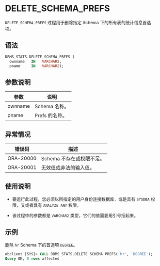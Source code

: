 # DELETE_SCHEMA_PREFS 

`DELETE_SCHEMA_PREFS` 过程用于删除指定 Schema 下的所有表的统计信息首选项。

## 语法 

```sql
DBMS_STATS.DELETE_SCHEMA_PREFS (
  ownname   IN   VARCHAR2,
  pname     IN   VARCHAR2);
```



## 参数说明 

|   参数    |     说明     |
|---------|------------|
| ownname | Schema 名称。 |
| pname   | Prefs 的名称。 |



## 异常情况 

|    错误码    |        描述     |
|-----------|------------------|
| ORA-20000 | Schema 不存在或权限不足。 |
| ORA-20001 | 无效值或非法的输入值。      |



## 使用说明 

* 要运行此过程，您必须以所指定的用户身份连接数据库，或是具有 `SYSDBA` 权限，又或者具有 `ANALYZE ANY` 权限。 

* 该过程中的参数都是 `VARCHAR2` 类型，它们的值需要用引号括起来。


## 示例 

删除 `hr` Schema 下的首选项 `DEGREE`。

```sql
obclient [SYS]> CALL DBMS_STATS.DELETE_SCHEMA_PREFS('hr', 'DEGREE');
Query OK, 0 rows affected
```